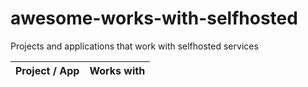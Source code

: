 # awesome-works-with-selfhosted
Projects and applications that work with selfhosted services

| Project / App | Works with |
| ---- | ---- |
